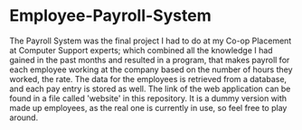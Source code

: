 # Employee-Payroll-System

The Payroll System was the final project I had to do at my Co-op Placement at Computer Support experts; which combined all the knowledge I had gained in the past months and resulted in a program, that makes payroll for each employee working at the company based on the number of hours they worked, the rate. The data for the employees is retrieved from a database, and each pay entry is stored as well. The link of the web application can be found in a file called 'website' in this repository. It is a dummy version with made up employees, as the real one is currently in use, so feel free to play around.
